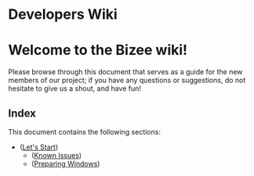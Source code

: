 # Developers Wiki

# **Welcome to the Bizee wiki!**

Please browse through this document that serves as a guide for the new members of our project; if you have any questions or suggestions, do not hesitate to give us a shout, and have fun!

  

## Index

This document contains the following sections:

  

*   ([Let's Start](https://github.com/JorgeECampos/TW-Portfolio/blob/main/Example/Onboarding-for-infile.md))
    *    ([Known Issues](google.com))
    *    ([Preparing Windows](example.com))

  